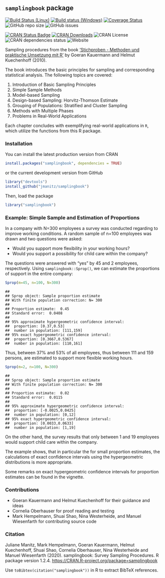 
## `samplingbook` package

[![Build Status
(Linux)](https://travis-ci.org/jmanitz/samplingbook.svg?branch=master)](https://travis-ci.org/jmanitz/samplingbook)
[![Build status
(Windows)](https://ci.appveyor.com/api/projects/status/github/jmanitz/samplingbook?branch=master&svg=true)](https://ci.appveyor.com/project/jmanitz/samplingbook/branch/master)
[![Coverage
Status](https://coveralls.io/repos/github/jmanitz/samplingbook/badge.svg?branch=master)](https://coveralls.io/github/jmanitz/samplingbook?branch=master)
![GitHub repo
size](https://img.shields.io/github/repo-size/jmanitz/samplingbook)
![GitHub
issues](https://img.shields.io/github/issues/jmanitz/samplingbook)

[![CRAN Status
Badge](http://www.r-pkg.org/badges/version/samplingbook)](https://CRAN.R-project.org/package=samplingbook)
[![CRAN
Downloads](http://cranlogs.r-pkg.org/badges/samplingbook)](https://CRAN.R-project.org/package=samplingbook)
![CRAN License](https://img.shields.io/cran/l/samplingbook) ![CRAN
dependencies
status](https://img.shields.io/librariesio/release/CRAN/samplingbook)
![Website](https://img.shields.io/website?url=http%3A%2F%2Fsamplingbook.manitz.org%2F)

Sampling procedures from the book [‘Stichproben - Methoden und
praktische Umsetzung mit
R’](https://www.springer.com/de/book/9783642123177) by Goeran
Kauermann and Helmut Kuechenhoff (2010).

The book introduces the basic principles for sampling and corresponding
statistical analysis. The following topics are covered:

1.  Introduction of Basic Sampling Principles
2.  Simple Sample Methods
3.  Model-based Sampling
4.  Design-based Sampling: Horvitz-Thomson Estimate
5.  Grouping of Populations: Stratified and Cluster Sampling
6.  Methods with Multiple Phases
7.  Problems in Real-World Applications

Each chapter concludes with exemplifying real-world applications in `R`,
which utilize the functions from this R package.

### Installation

You can install the latest production version from CRAN

``` r
install.packages("samplingbook", dependencies = TRUE)
```

or the current development version from GitHub

``` r
library("devtools")
install_github("jmanitz/samplingbook")
```

Then, load the package

``` r
library("samplingbook")
```

### Example: Simple Sample and Estimation of Proportions

In a company with N=300 employees a survey was conducted regarding to
improve working conditions. A random sample of n=100 employees was drawn
and two questions were asked:

  - Would you support more flexibility in your working hours?
  - Would you support a possibility for child care within the company?

The questions were answered with “yes” by 45 and 2 employees,
respectively. Using `samplingbook::Sprop()`, we can estimate the
proportions of support in the entire company:

``` r
Sprop(m=45, n=100, N=300)
```

    ## 
    ## Sprop object: Sample proportion estimate
    ## With finite population correction: N= 300 
    ## 
    ## Proportion estimate:  0.45 
    ## Standard error:  0.0408 
    ## 
    ## 95% approximate hypergeometric confidence interval: 
    ##  proportion: [0.37,0.53]
    ##  number in population: [111,159]
    ## 95% exact hypergeometric confidence interval: 
    ##  proportion: [0.3667,0.5367]
    ##  number in population: [110,161]

Thus, between 37% and 53% of all employees, thus between 111 and 159
persons, are estimated to support more flexible working hours.

``` r
Sprop(m=2, n=100, N=300)
```

    ## 
    ## Sprop object: Sample proportion estimate
    ## With finite population correction: N= 300 
    ## 
    ## Proportion estimate:  0.02 
    ## Standard error:  0.0115 
    ## 
    ## 95% approximate hypergeometric confidence interval: 
    ##  proportion: [-0.0025,0.0425]
    ##  number in population: [0,12]
    ## 95% exact hypergeometric confidence interval: 
    ##  proportion: [0.0033,0.0633]
    ##  number in population: [1,19]

On the other hand, the survey results that only between 1 and 19
employees would support child care within the company.

The example shows, that in particular the for small proportion
estimates, the calculations of exact confidence intervals using the
hypergeometric distributions is more appropriate.

Some remarks on exact hypergeometric confidence intervals for proportion
estimates can be found in the vignette.

<!--

```r
vignette(package="samplingbook")
```

```
## no vignettes found
```

```r
vignette('Sprop-vignette')
```

```
## Warning: vignette 'Sprop-vignette' not found
```
-->

### Contributions

  - Goeran Kauermann and Helmut Kuechenhoff for their guidance and ideas
  - Cornelia Oberhauser for proof reading and testing
  - Mark Hempelmann, Shuai Shao, Nina Westerheide, and Manuel
    Wiesenfarth for contributing source code

### Citation

Juliane Manitz, Mark Hempelmann, Goeran Kauermann, Helmut Kuechenhoff,
Shuai Shao, Cornelia Oberhauser, Nina Westerheide and Manuel Wiesenfarth
(2020). samplingbook: Survey Sampling Procedures. R package version
1.2.4. <https://CRAN.R-project.org/package=samplingbook>

Use `toBibtex(citation("samplingbook"))` in R to extract BibTeX
references.
